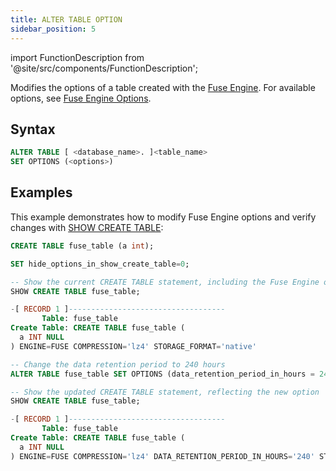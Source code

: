 ```yaml
---
title: ALTER TABLE OPTION
sidebar_position: 5
---
```

import FunctionDescription from '@site/src/components/FunctionDescription';

<FunctionDescription description="Introduced or updated: v1.2.25"/>

Modifies the options of a table created with the [Fuse Engine](../../../00-sql-reference/30-table-engines/00-fuse.md). For available options, see [Fuse Engine Options](../../../00-sql-reference/30-table-engines/00-fuse.md#fuse-engine-options).

## Syntax

```sql
ALTER TABLE [ <database_name>. ]<table_name> 
SET OPTIONS (<options>)
```

## Examples

This example demonstrates how to modify Fuse Engine options and verify changes with [SHOW CREATE TABLE](show-create-table.md):

```sql
CREATE TABLE fuse_table (a int);

SET hide_options_in_show_create_table=0;

-- Show the current CREATE TABLE statement, including the Fuse Engine options
SHOW CREATE TABLE fuse_table;

-[ RECORD 1 ]-----------------------------------
       Table: fuse_table
Create Table: CREATE TABLE fuse_table (
  a INT NULL
) ENGINE=FUSE COMPRESSION='lz4' STORAGE_FORMAT='native'

-- Change the data retention period to 240 hours
ALTER TABLE fuse_table SET OPTIONS (data_retention_period_in_hours = 240);

-- Show the updated CREATE TABLE statement, reflecting the new option
SHOW CREATE TABLE fuse_table;

-[ RECORD 1 ]-----------------------------------
       Table: fuse_table
Create Table: CREATE TABLE fuse_table (
  a INT NULL
) ENGINE=FUSE COMPRESSION='lz4' DATA_RETENTION_PERIOD_IN_HOURS='240' STORAGE_FORMAT='native'
```